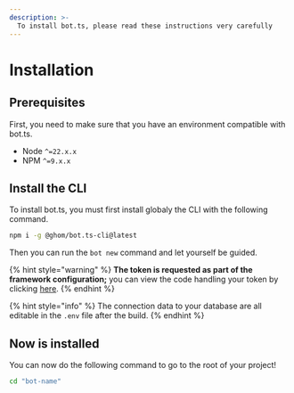 ```yaml
---
description: >-
  To install bot.ts, please read these instructions very carefully
---
```


# Installation

## Prerequisites

First, you need to make sure that you have an environment compatible with bot.ts.

- Node `^=22.x.x`
- NPM `^=9.x.x`

## Install the CLI

To install bot.ts, you must first install globaly the CLI with the following command.&#x20;

```bash
npm i -g @ghom/bot.ts-cli@latest
```

Then you can run the `bot new` command and let yourself be guided.

{% hint style="warning" %}
**The token is requested as part of the framework configuration;** you can view the code handling your token by clicking [here](https://github.com/search?q=repo%3Abot-ts%2Fcli%20token&type=code).
{% endhint %}

{% hint style="info" %}
The connection data to your database are all editable in the `.env` file after the build.
{% endhint %}

## Now is installed

You can now do the following command to go to the root of your project!

```bash
cd "bot-name"
```
